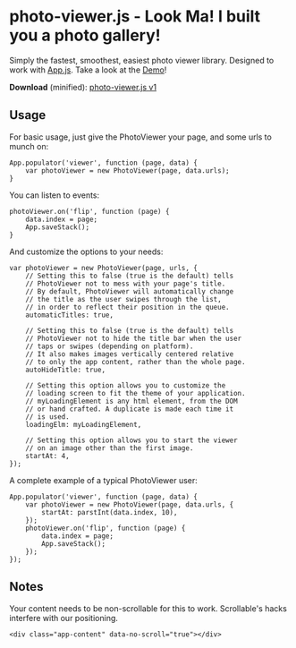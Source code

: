 photo-viewer.js - Look Ma! I built you a photo gallery!
=======================================================

Simply the fastest, smoothest, easiest photo viewer library. Designed to work with [App.js](http://code.kik.com/photo-viewer/demos/basic.html). Take a look at the [Demo](http://code.kik.com/photo-viewer/demos/index.html)!

__Download__ (minified): [photo-viewer.js v1](http://cdn.kik.com/photo-viewer/1/photo-viewer.js)


Usage
-----

For basic usage, just give the PhotoViewer your page, and some urls to munch on:

	App.populator('viewer', function (page, data) {
		var photoViewer = new PhotoViewer(page, data.urls);
	}

You can listen to events:

	photoViewer.on('flip', function (page) {
		data.index = page;
		App.saveStack();
	}

And customize the options to your needs:

	var photoViewer = new PhotoViewer(page, urls, {
		// Setting this to false (true is the default) tells
		// PhotoViewer not to mess with your page's title.
		// By default, PhotoViewer will automatically change
		// the title as the user swipes through the list,
		// in order to reflect their position in the queue.
		automaticTitles: true,

		// Setting this to false (true is the default) tells
		// PhotoViewer not to hide the title bar when the user
		// taps or swipes (depending on platform).
		// It also makes images vertically centered relative
		// to only the app content, rather than the whole page.
		autoHideTitle: true,

		// Setting this option allows you to customize the
		// loading screen to fit the theme of your application.
		// myLoadingElement is any html element, from the DOM
		// or hand crafted. A duplicate is made each time it
		// is used.
		loadingElm: myLoadingElement,

		// Setting this option allows you to start the viewer
		// on an image other than the first image.
		startAt: 4,
	});

A complete example of a typical PhotoViewer user:

	App.populator('viewer', function (page, data) {
		var photoViewer = new PhotoViewer(page, data.urls, {
			startAt: parstInt(data.index, 10),
		});
		photoViewer.on('flip', function (page) {
			data.index = page;
			App.saveStack();
		});
	});

Notes
-----

Your content needs to be non-scrollable for this to work. Scrollable's hacks interfere with our positioning.

	<div class="app-content" data-no-scroll="true"></div>


<!---
slide-viewer.js - An Essential Part of a Slick, Smooth, and Slidy Mobile UI
===========================================================================
// TODO
[slide-viewer.js v1](http://cdn.kik.com/photo-viewer/1/slide-viewer.js)

Usage with ZeptoJS or jQuery
----------------------------

//TODO




Standalone Usage
----------------

//TODO
-->
